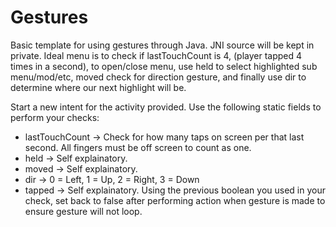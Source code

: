 # Gestures
Basic template for using gestures through Java. JNI source will be kept in private. Ideal menu is to check if lastTouchCount is 4, (player tapped 4 times in a second), to open/close menu, use held to select highlighted sub menu/mod/etc, moved check for direction gesture, and finally use dir to determine where our next highlight will be.

Start a new intent for the activity provided.
Use the following static fields to perform your checks:
  * lastTouchCount -> Check for how many taps on screen per that last second. All fingers must be off screen to count as one.
  * held -> Self explainatory.
  * moved -> Self explainatory.
  * dir -> 0 = Left, 1 = Up, 2 = Right, 3 = Down
  * tapped -> Self explainatory.
Using the previous boolean you used in your check, set back to false after performing action when gesture is made to ensure gesture will not loop. 
